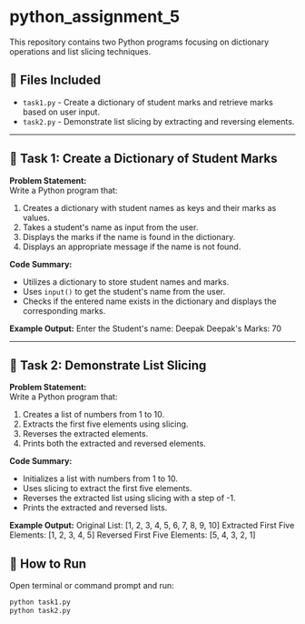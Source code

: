 # python_assignment_5
This repository contains two Python programs focusing on dictionary operations and list slicing techniques.

## 📁 Files Included

- `task1.py` - Create a dictionary of student marks and retrieve marks based on user input.
- `task2.py` - Demonstrate list slicing by extracting and reversing elements.

---

## 📝 Task 1: Create a Dictionary of Student Marks

**Problem Statement:**  
Write a Python program that:
1. Creates a dictionary with student names as keys and their marks as values.
2. Takes a student's name as input from the user.
3. Displays the marks if the name is found in the dictionary.
4. Displays an appropriate message if the name is not found.

**Code Summary:**
- Utilizes a dictionary to store student names and marks.
- Uses `input()` to get the student's name from the user.
- Checks if the entered name exists in the dictionary and displays the corresponding marks.

**Example Output:**
Enter the Student's name: Deepak
Deepak's Marks: 70

---

## 📝 Task 2: Demonstrate List Slicing

**Problem Statement:**  
Write a Python program that:
1. Creates a list of numbers from 1 to 10.
2. Extracts the first five elements using slicing.
3. Reverses the extracted elements.
4. Prints both the extracted and reversed elements.

**Code Summary:**
- Initializes a list with numbers from 1 to 10.
- Uses slicing to extract the first five elements.
- Reverses the extracted list using slicing with a step of -1.
- Prints the extracted and reversed lists.

**Example Output:**
Original List:  [1, 2, 3, 4, 5, 6, 7, 8, 9, 10]
Extracted First Five Elements: [1, 2, 3, 4, 5]
Reversed First Five Elements: [5, 4, 3, 2, 1]

## 📌 How to Run

Open terminal or command prompt and run:
```bash
python task1.py
python task2.py
